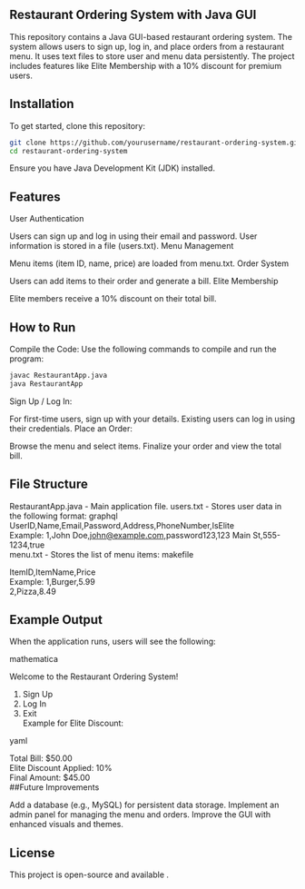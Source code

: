 ## Restaurant Ordering System with Java GUI

This repository contains a Java GUI-based restaurant ordering system. The system allows users to sign up, log in, and place orders from a restaurant menu. It uses text files to store user and menu data persistently. The project includes features like Elite Membership with a 10% discount for premium users.

## Installation

To get started, clone this repository:

``` bash
git clone https://github.com/yourusername/restaurant-ordering-system.git    
cd restaurant-ordering-system
```
Ensure you have Java Development Kit (JDK) installed.

## Features

User Authentication

Users can sign up and log in using their email and password.
User information is stored in a file (users.txt).
Menu Management

Menu items (item ID, name, price) are loaded from menu.txt.
Order System

Users can add items to their order and generate a bill.
Elite Membership

Elite members receive a 10% discount on their total bill.
## How to Run

Compile the Code:
Use the following commands to compile and run the program:

``` bash
javac RestaurantApp.java  
java RestaurantApp
```
Sign Up / Log In:

For first-time users, sign up with your details.
Existing users can log in using their credentials.
Place an Order:

Browse the menu and select items.
Finalize your order and view the total bill.
## File Structure

RestaurantApp.java - Main application file.
users.txt - Stores user data in the following format:
graphql
UserID,Name,Email,Password,Address,PhoneNumber,IsElite  
Example: 1,John Doe,john@example.com,password123,123 Main St,555-1234,true  
menu.txt - Stores the list of menu items:
makefile

ItemID,ItemName,Price  
Example: 1,Burger,5.99  
         2,Pizza,8.49  
## Example Output

When the application runs, users will see the following:

mathematica

Welcome to the Restaurant Ordering System!  

1. Sign Up  
2. Log In  
3. Exit  
Example for Elite Discount:

yaml

Total Bill: $50.00  
Elite Discount Applied: 10%  
Final Amount: $45.00  
##Future Improvements

Add a database (e.g., MySQL) for persistent data storage.
Implement an admin panel for managing the menu and orders.
Improve the GUI with enhanced visuals and themes.
## License

This project is open-source and available .
